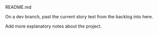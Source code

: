 README.md

On a dev branch, past the current story text 
from the backlog into here.

Add more explanatory notes about the project.